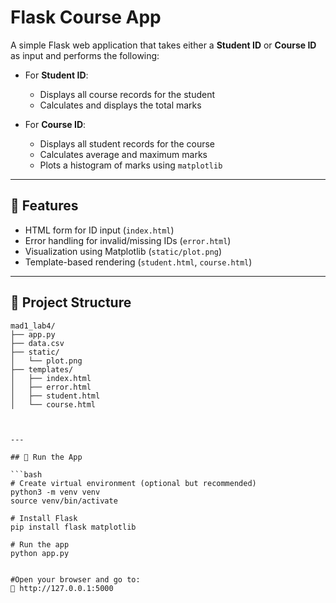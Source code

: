 # Flask Course App

A simple Flask web application that takes either a **Student ID** or **Course ID** as input and performs the following:

- For **Student ID**:
  - Displays all course records for the student
  - Calculates and displays the total marks

- For **Course ID**:
  - Displays all student records for the course
  - Calculates average and maximum marks
  - Plots a histogram of marks using `matplotlib`

---

## 🔧 Features

- HTML form for ID input (`index.html`)
- Error handling for invalid/missing IDs (`error.html`)
- Visualization using Matplotlib (`static/plot.png`)
- Template-based rendering (`student.html`, `course.html`)

---

## 📁 Project Structure

```
mad1_lab4/
├── app.py
├── data.csv
├── static/
│   └── plot.png
├── templates/
│   ├── index.html
│   ├── error.html
│   ├── student.html
│   └── course.html



---

## 🚀 Run the App

```bash
# Create virtual environment (optional but recommended)
python3 -m venv venv
source venv/bin/activate

# Install Flask
pip install flask matplotlib

# Run the app
python app.py


#Open your browser and go to:
📍 http://127.0.0.1:5000
